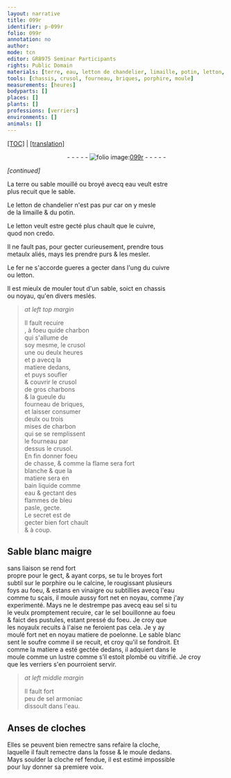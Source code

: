 ```yaml
---
layout: narrative
title: 099r
identifier: p-099r
folio: 099r
annotation: no
author:
mode: tcn
editor: GR8975 Seminar Participants
rights: Public Domain
materials: [terre, eau, letton de chandelier, limaille, potin, letton, cuivre, metaulx aliés, fer, charbon, charbons, briques, Sable blanc maigre, porphire, vinaigre, eau sel, sel, matiere de poelonne, sable blanc, soufre, plombé, sel armoniac, soulder]
tools: [chassis, crusol, fourneau, briques, porphire, moule]
measurements: [heures]
bodyparts: []
places: []
plants: []
professions: [verriers]
environments: []
animals: []
---
```


<p><a href="{{ site.baseurl }}/normalized/">[TOC]</a> | <a href="{{ site.baseurl }}/texts/p-099r_tl/" target="_blank">[translation]</a></p><div class="folio" align="center">- - - - - <a href="http://gallica.bnf.fr/ark:/12148/btv1b10500001g/f203.image" target="_blank"><img src="https://cu-mkp.github.io/2017-workshop-edition/assets/photo-icon.png" alt="folio image: " style="display:inline-block; margin-bottom:-3px;"/>099r</a> - - - - - </div>  
 
*[continued]*
  
La <span class="m">terre</span> ou sable mouillé ou broyé avecq <span class="m">eau</span> veult estre<br/> plus recuit que le sable.
 
Le <span class="m">letton de chandelier</span> n'est pas pur car on y mesle<br/> de la <span class="m">limaille</span> & du <span class="m">potin</span>.
 
Le <span class="m">letton</span> veult estre gecté plus chault que le <span class="m">cuivre</span>,<br/> quod non credo.
 
Il ne fault pas, pour gecter curieusem<span class="exp">ent</span>, prendre tous<br/> <span class="m">metaulx aliés</span>, mays les prendre purs & les mesler.
 
Le <span class="m">fer</span> ne s'accorde gueres a gecter dans l'ung du <span class="m">cuivre</span><br/> ou <span class="m">letton</span>.
 
 Il est mieulx de mouler tout d'un sable, soict en <span class="tl">chassis</span><br/> ou noyau, qu'en divers meslés.
 
> *at left top margin*
> 
> 
>   Il fault recuire<br/>, à foeu <span class="add"><span class="del">qui</span>de</span> <span class="m">charbon</span><br/> qui s'allume de<br/> soy mesme, le <span class="tl">crusol</span><br/> une ou deulx <span class="ms"><span class="tmp">heures</span></span><br/> <span class="del">et p</span> avecq la<br/> matiere dedans,<br/> et puys soufler<br/> & couvrir le <span class="tl">crusol</span><br/> de gros <span class="m">charbons</span><br/> & la gueule du<br/> <span class="tl">fourneau</span> de <span class="tl"><span class="m">briques</span></span>,<br/> et laisser consumer<br/> deulx ou trois<br/> mises de <span class="m">charbon</span><br/> qui <span class="del">se</span> se remplissent<br/> le <span class="tl">fourneau</span> par<br/> dessus le <span class="tl">crusol</span>.<br/> En fin donner foeu<br/> de chasse, & co<span class="exp">mm</span>e la flame sera fort<br/> blanche & que la<br/> matiere sera en<br/> bain liquide co<span class="exp">mm</span>e<br/> <span class="m">eau</span> & gectant des<br/> flammes de bleu<br/> pasle, gecte.<br/> Le secret est de<br/> gecter bien <span class="add">fort</span> chault<br/> & à coup.
 
 
  

##  <span class="m">Sable blanc maigre</span>

 
sans liaison se rend fort<br/> propre pour le gect, & ayant corps, se tu le broyes fort<br/> subtil sur le <span class="tl"><span class="m">porphire</span></span> ou le calcine, le rougissant plusieurs<br/> foys au foeu, & estans en <span class="m">vinaigre</span> ou subtillies avecq l'<span class="m">eau</span><br/> co<span class="exp">mm</span>e tu sçais, il moule aussy fort net en noyau, co<span class="exp">mm</span>e j'ay<br/> experimenté. Mays ne le destrempe pas avecq <span class="m">eau sel</span> si tu<br/> le veulx promptem<span class="exp">ent</span> recuire, car le <span class="m">sel</span> bouillonne au foeu<br/> & faict des pustules, esta<span class="exp">n</span>t pressé du foeu. Je croy que<br/> les noyaulx recuits à l'aise ne feroient pas cela. Je y ay<br/> moulé fort net en noyau <span class="m">matiere de poelonne</span>. Le <span class="m">sable blanc</span><br/> <span class="sn">sent le <span class="m">soufre</span></span> co<span class="exp">mm</span>e il se recuit, et croy qu'il se fondroit. Et<br/> co<span class="exp">mm</span>e la matiere a esté gectée dedans, il adquiert dans le<br/> <span class="tl">moule</span> <span class="del">co<span class="exp">mm</span>e</span> un lustre co<span class="exp">mm</span>e s’il estoit <span class="m">plombé</span> ou vitrifié. Je croy<br/> que les <span class="pro">verriers</span> s'en pourroient servir.
 
> *at left middle margin*
> 
> 
>   Il fault fort<br/> peu de <span class="m">sel armoniac</span><br/> dissoult dans l'<span class="m">eau</span>.
 
 
  

## Anses de cloches

 
 Elles se peuvent bien remectre sans refaire la cloche,<br/> laquelle il fault remectre dans la fosse & le moule dedans.<br/> Mays <span class="m">soulder</span> la cloche <span class="del">ref</span> fendue, il est estimé impossible<br/> pour luy donner sa premiere voix.
 
